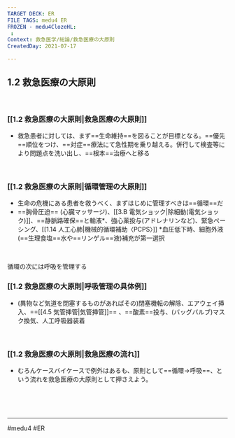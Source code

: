 ```yaml
---
TARGET DECK: ER
FILE TAGS: medu4 ER
FROZEN - medu4ClozeHL:
 : 
Context: 救急医学/総論/救急医療の大原則
CreatedDay: 2021-07-17

---
```


## 1.2 救急医療の大原則

<br>

### [[1.2 救急医療の大原則|救急医療の大原則]]
* 救急患者に対しては、まず==生命維持==を図ることが目標となる。==優先==順位をつけ、==対症==療法にて急性期を乗り越える。併行して検査等により問題点を洗い出し、==根本==治療へと移る
<!--ID: 1627801028908-->


<br>


### [[1.2 救急医療の大原則|循環管理の大原則]]
* 生命の危機にある患者を救うべく、まずはじめに管理すべきは==循環==だ
* ==胸骨圧迫== (心臓マッサージ)、[[3.B 電気ショック|除細動(電気ショック)]]、==静脈路確保==と輸液\*、強心薬投与(アドレナリンなど)、緊急ペーシング、[[1.14 人工心肺|機械的循環補助〈PCPS〉]]
\*血圧低下時、細胞外液(==生理食塩==水や==リンゲル==液)補充が第一選択
<!--ID: 1627801028913-->


<br>

循環の次には呼吸を管理する
### [[1.2 救急医療の大原則|呼吸管理の具体例]]
* (異物など気道を閉塞するものがあればその)閉塞機転の解除、エアウェイ挿入、==[[4.5 気管挿管|気管挿管]]== 、==酸素==投与、(バッグバルブ)マスク換気、人工呼吸器装着
<!--ID: 1627801028919-->


<br>

### [[1.2 救急医療の大原則|救急医療の流れ]]
* むろんケースバイケースで例外はあるも、原則として==循環→呼吸==、という流れを救急医療の大原則として押さえよう。
<!--ID: 1627801028925-->



<br><br><br>

---
#medu4 #ER 
